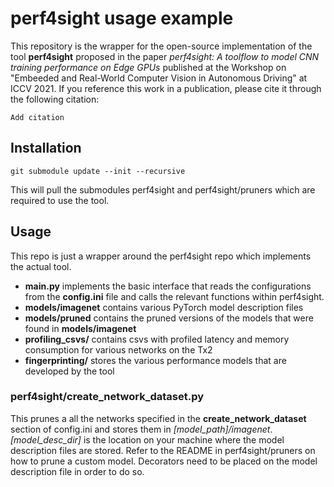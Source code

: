 # perf4sight usage example 

This repository is the wrapper for the open-source implementation of the tool **perf4sight** proposed in the paper 
*perf4sight: A toolflow to model CNN training performance on Edge GPUs* published at the Workshop on "Embeeded and Real-World Computer Vision in Autonomous Driving" at ICCV 2021.
If you reference this work in a publication, please cite it through the following citation:
```
Add citation
```

## Installation 
`git submodule update --init --recursive` 

This will pull the submodules perf4sight and perf4sight/pruners which are required to use the tool. 

## Usage
This repo is just a wrapper around the perf4sight repo which implements the actual tool.
- **main.py** implements the basic interface that reads the configurations from the **config.ini** file and calls the relevant functions within perf4sight.
- **models/imagenet** contains various PyTorch model description files 
- **models/pruned** contains the pruned versions of the models that were found in **models/imagenet** 
- **profiling_csvs/** contains csvs with profiled latency and memory consumption for various networks on the Tx2 
- **fingerprinting/** stores the various performance models that are developed by the tool

### perf4sight/create_network_dataset.py
This prunes a all the networks specified in the **create_network_dataset** section of config.ini and stores them in *[model_path]/imagenet*.
*[model_desc_dir]* is the location on your machine where the model description files are stored.
Refer to the README in perf4sight/pruners on how to prune a custom model.
Decorators need to be placed on the model description file in order to do so.

